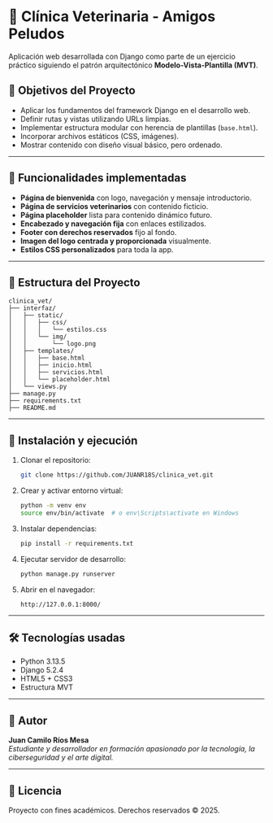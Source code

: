 # 🐶 Clínica Veterinaria - Amigos Peludos

Aplicación web desarrollada con Django como parte de un ejercicio práctico siguiendo el patrón arquitectónico **Modelo-Vista-Plantilla (MVT)**.

## 🎯 Objetivos del Proyecto

- Aplicar los fundamentos del framework Django en el desarrollo web.
- Definir rutas y vistas utilizando URLs limpias.
- Implementar estructura modular con herencia de plantillas (`base.html`).
- Incorporar archivos estáticos (CSS, imágenes).
- Mostrar contenido con diseño visual básico, pero ordenado.

---

## 🧩 Funcionalidades implementadas

- **Página de bienvenida** con logo, navegación y mensaje introductorio.
- **Página de servicios veterinarios** con contenido ficticio.
- **Página placeholder** lista para contenido dinámico futuro.
- **Encabezado y navegación fija** con enlaces estilizados.
- **Footer con derechos reservados** fijo al fondo.
- **Imagen del logo centrada y proporcionada** visualmente.
- **Estilos CSS personalizados** para toda la app.

---

## 🧱 Estructura del Proyecto

```
clinica_vet/
├── interfaz/
│   ├── static/
│   │   ├── css/
│   │   │   └── estilos.css
│   │   └── img/
│   │       └── logo.png
│   ├── templates/
│   │   ├── base.html
│   │   ├── inicio.html
│   │   ├── servicios.html
│   │   └── placeholder.html
│   └── views.py
├── manage.py
├── requirements.txt
├── README.md
```

---

## 🚀 Instalación y ejecución

1. Clonar el repositorio:
   ```bash
   git clone https://github.com/JUANR18S/clinica_vet.git
   ```

2. Crear y activar entorno virtual:
   ```bash
   python -m venv env
   source env/bin/activate  # o env\Scripts\activate en Windows
   ```

3. Instalar dependencias:
   ```bash
   pip install -r requirements.txt
   ```

4. Ejecutar servidor de desarrollo:
   ```bash
   python manage.py runserver
   ```

5. Abrir en el navegador:
   ```
   http://127.0.0.1:8000/
   ```

---

## 🛠️ Tecnologías usadas

- Python 3.13.5
- Django 5.2.4
- HTML5 + CSS3
- Estructura MVT

---

## 👤 Autor

**Juan Camilo Ríos Mesa**  
*Estudiante y desarrollador en formación apasionado por la tecnología, la ciberseguridad y el arte digital.*

---

## 📄 Licencia

Proyecto con fines académicos. Derechos reservados © 2025.
